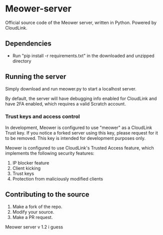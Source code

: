 # Meower-server
Official source code of the Meower server, written in Python. Powered by CloudLink.

## Dependencies
* Run "pip install -r requirements.txt" in the downloaded and unzipped directory

## Running the server
Simply download and run meower.py to start a localhost server.

By default, the server will have debugging info enabled for CloudLink and have 2FA enabled, which requires a valid Scratch account.

### Trust keys and access control

In development, Meower is configured to use "meower" as a CloudLink Trust key. If you notice a forked server using this key, please request for it to be removed. This key is intended for development purposes only.

Meower is configured to use CloudLink's Trusted Access feature, which implements the following security features:
1. IP blocker feature
2. Client kicking
3. Trust keys
4. Protection from maliciously modified clients

## Contributing to the source

1. Make a fork of the repo.
2. Modify your source.
3. Make a PR request.

Meower server v 1.2 i guess
